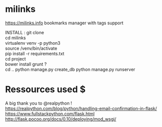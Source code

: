 # milinks
https://milinks.info
bookmarks manager with tags support

INSTALL :
git clone  
cd milinks  
virtualenv venv -p python3  
source /venv/bin/activate  
pip install -r requirements.txt  
cd project    
bower install
grunt ?  
cd ..
python manage.py create_db
python manage.py runserver  

# Ressources used  $
A big thank you to @realpython !
https://realpython.com/blog/python/handling-email-confirmation-in-flask/  
https://www.fullstackpython.com/flask.html  
http://flask.pocoo.org/docs/0.10/deploying/mod_wsgi/  

